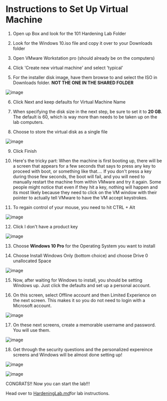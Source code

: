 # Instructions to Set Up Virtual Machine 

1. Open up Box and look for the 101 Hardening Lab Folder

2. Look for the Windows 10.iso file and copy it over to your Downloads folder 

3. Open VMware Workstation pro (should already be on the computers)
 
4. Click 'Create new virtual machine' and select 'typical'

5. For the installer disk image, have them browse to and select the ISO in Downloads folder. **NOT THE ONE IN THE SHARED FOLDER**

![image](https://github.com/user-attachments/assets/401515bc-5dc1-46b8-b016-c9a488b4bd32)


6. Click Next and keep defaults for Virtual Machine Name
   
7. When specifying the disk size in the next step, be sure to set it to **20 GB**. The default is 60, which is way more than needs to be taken up on the lab computers.

8. Choose to store the virtual disk as a single file

![image](https://github.com/user-attachments/assets/b00eedb4-e655-473c-93c3-b8d1424431f0)

9. Click Finish

10. Here's the tricky part:
When the machine is first booting up, there will be a screen that appears for a few seconds that says to press any key to proceed with boot, or something like that.... If you don't press a key during those few seconds, the boot will fail, and you will need to manually restart the machine from within VMware and try it again. Some people might notice that even if they hit a key, nothing will happen and its most likely because they need to click on the VM window with their pointer to actually tell VMware to have the VM accept keystrokes.

11. To regain control of your mouse, you need to hit CTRL + Alt

![image](https://github.com/user-attachments/assets/c736b26c-0a0d-4440-81f6-b2289e1f5c38)

12. Click I don't have a product key

![image](https://github.com/user-attachments/assets/790caefb-2d02-4c53-97a1-f02855e4c45d)

13. Choose **Windows 10 Pro** for the Operating System you want to install

14. Choose Install Windows Only (bottom choice) and choose Drive 0 unallocated Space

![image](https://github.com/user-attachments/assets/ffb6ae5e-6996-453b-87e4-320ee25286ac)


15. Now, after waiting for Windows to install, you should be setting Windows up. Just click the defaults and set up a personal account. 

16. On this screen, select Offline account and then Limited Experience on the next screen. This makes it so you do not need to login with a Microsoft account.

![image](https://github.com/user-attachments/assets/94f00ebf-c8a3-43f0-b20a-e49db1ac3dc1)

17. On these next screens, create a memorable username and password. You will use them.

![image](https://github.com/user-attachments/assets/fed27311-d316-4b9b-987f-062442d2ba35)

18. Get through the security questions and the personalized expereince screens and Windows will be almost done setting up!

![image](https://github.com/user-attachments/assets/c3016909-4328-4f6e-9d42-a82bf5dee9a8)

![image](https://github.com/user-attachments/assets/0aa81b40-027e-45ce-b1ed-cbc7f51f8f13)

CONGRATS!! Now you can start the lab!!!

Head over to [HardeningLab.md](https://github.com/Skid1254/101-OS-Hardening-Lab/blob/main/HardeningLab.md)for lab instructions.

